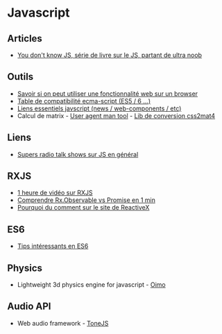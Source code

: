 # Javascript



## Articles
- [You don't know JS, série de livre sur le JS, partant de ultra noob](https://github.com/getify/You-Dont-Know-JS)

## Outils
- [Savoir si on peut utiliser une fonctionnalité web sur un browser](http://caniuse.com/)
- [Table de compatibilité ecma-script (ES5 / 6 ...)](http://kangax.github.io/compat-table/es5/)
- [Liens essentiels javscript (news / web-components / etc)](https://github.com/ericelliott/essential-javascript-links)
- Calcul de matrix - [User agent man tool](http://www.useragentman.com/matrix/) - [Lib de conversion css2mat4](https://github.com/Jam3/css-transform-to-mat4)

## Liens
- [Supers radio talk shows sur JS en général](https://devchat.tv/js-jabber/)


## RXJS
- [1 heure de vidéo sur RXJS](https://www.youtube.com/watch?v=QhjALubBQPg)
- [Comprendre Rx.Observable vs Promise en 1 min](https://egghead.io/lessons/rxjs-rxjs-observables-vs-promises)
- [Pourquoi du comment sur le site de ReactiveX](http://reactivex.io/intro.html)

## ES6
- [Tips intéressants en ES6](http://www.2ality.com/2016/05/six-nifty-es6-tricks.html)


## Physics
- Lightweight 3d physics engine for javascript - [Oimo](https://github.com/lo-th/Oimo.js/)

## Audio API
- Web audio framework - [ToneJS](https://github.com/Tonejs/Tone.js)
